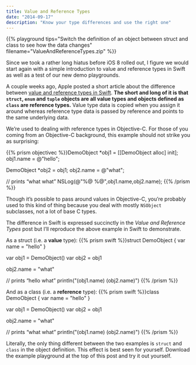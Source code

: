 ```yaml
---
title: Value and Reference Types
date: "2014-09-17"
description: "Know your type differences and use the right one"
---
```


{{% playground tips="Switch the definition of an object between struct and class to see how the data changes" filename="ValueAndReferenceTypes.zip" %}}

Since we took a rather long hiatus before iOS 8 rolled out, I figure we would start again with a simple introduction to value and reference types in Swift as well as a test of our new demo playgrounds.

A couple weeks ago, Apple posted a short article about the difference between [value and reference types in Swift](https://developer.apple.com/swift/blog/?id=10). **The short and long of it is that `struct`, `enum` and `tuple` objects are all value types and objects defined as `class` are reference types.** Value type data is copied when you assign it around whereas reference type data is passed by reference and points to the same underlying data.

We’re used to dealing with reference types in Objective-C. For those of you coming from an Objective-C background, this example should not strike you as surprising:

{{% prism objectivec %}}DemoObject *obj1 = [[DemoObject alloc] init];
obj1.name = @"hello";

DemoObject *obj2 = obj1;
obj2.name = @"what";

// prints “what what”
NSLog(@"%@ %@",obj1.name,obj2.name);
{{% /prism %}}

Though it’s possible to pass around values in Objective-C, you’re probably used to this kind of thing because you deal with mostly `NSObject` subclasses, not a lot of base C types.

The difference in Swift is expressed succinctly in the *Value and Reference Types* post but I’ll reproduce the above example in Swift to demonstrate.

As a struct (i.e. a **value** type):
{{% prism swift %}}struct DemoObject {
    var name = "hello"
}

var obj1 = DemoObject()
var obj2 = obj1

obj2.name = "what"

// prints “hello what”
println("\(obj1.name) \(obj2.name)")
{{% /prism %}}

And as a class (i.e. a **reference** type):
{{% prism swift %}}class DemoObject {
    var name = "hello"
}

var obj1 = DemoObject()
var obj2 = obj1

obj2.name = "what"

// prints “what what”
println("\(obj1.name) \(obj2.name)")
{{% /prism %}}

Literally, the only thing different between the two examples is `struct` and `class` in the object definition. This effect is best seen for yourself. Download the example playground at the top of this post and try it out yourself.

<!-- When you're done here, move on to when you want to use value types over reference types in Swift with [Mutability and Synchronization](/mutability-and-synchronization). -->
